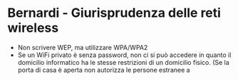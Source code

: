 # Bernardi - Giurisprudenza delle reti wireless

- Non scrivere WEP, ma utilizzare WPA/WPA2
- Se un WiFi privato è senza password, non ci si può accedere in quanto il domicilio informatico ha le stesse restrizioni di un domicilio fisico.
(Se la porta di casa è aperta non autorizza le persone estranee a
<!--stackedit_data:
eyJoaXN0b3J5IjpbMTI5MzkxMTg3OSwtMTM0MDc3NDcwMywtMT
M0MDc3NDcwM119
-->